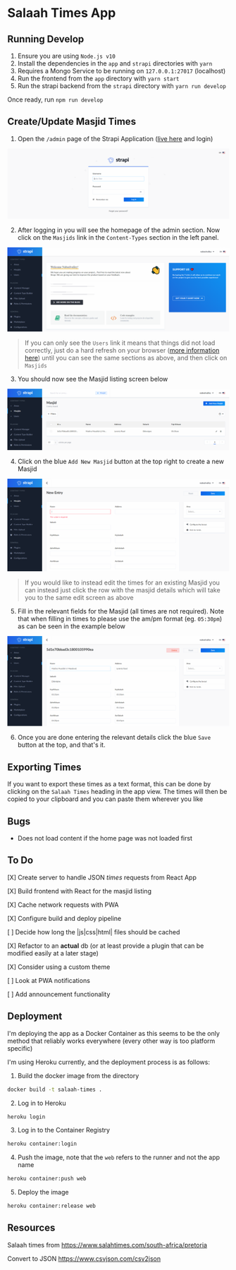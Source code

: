 # Salaah Times App

## Running Develop

1. Ensure you are using `Node.js v10`
2. Install the dependencies in the `app` and `strapi` directories with `yarn`
3. Requires a Mongo Service to be running on `127.0.0.1:27017` (localhost)
4. Run the frontend from the `app` directory with `yarn start`
5. Run the strapi backend from the `strapi` directory with `yarn run develop`

Once ready, run `npm run develop`

## Create/Update Masjid Times

1. Open the `/admin` page of the Strapi Application ([live here](https://salaah-times.herokuapp.com/admin) and login)

![Admin Page](.readme/images/login.png)

2. After logging in you will see the homepage of the admin section. Now click on the `Masjids` link in the `Content-Types` section in the left panel.

![Home Page](.readme/images/admin-home.png)

> If you can only see the `Users` link it means that things did not load correctly, just do a hard refresh on your browser ([more information here](https://fabricdigital.co.nz/blog/how-to-hard-refresh-your-browser-and-clear-cache)) until you can see the same sections as above, and then click on `Masjids`

3. You should now see the Masjid listing screen below

![Masjid Listing](.readme/images/masjid-listing.png)

4. Click on the blue `Add New Masjid` button at the top right to create a new Masjid

![Edit Screen](.readme/images/edit-screen.png)

> If you would like to instead edit the times for an existing Masjid you can instead just click the row with the masjid details which will take you to the same edit screen as above

5. Fill in the relevant fields for the Masjid (all times are not required). Note that when filling in times to please use the am/pm format (eg. `05:30pm`) as can be seen in the example below

![Times Example](.readme/images/times-example.png)

6. Once you are done entering the relevant details click the blue `Save` button at the top, and that's it.

## Exporting Times

If you want to export these times as a text format, this can be done by clicking on the `Salaah Times` heading in the app view. The times will then be copied to your clipboard and you can paste them wherever you like

## Bugs

- Does not load content if the home page was not loaded first

## To Do

[X] Create server to handle JSON _times_ requests from React App

[X] Build frontend with React for the masjid listing

[X] Cache network requests with PWA

[X] Configure build and deploy pipeline

[ ] Decide how long the |js|css|html| files should be cached

[X] Refactor to an **actual** db (or at least provide a plugin that can be modified easily at a later stage)

[X] Consider using a custom theme

[ ] Look at PWA notifications

[ ] Add announcement functionality

## Deployment

I'm deploying the app as a Docker Container as this seems to be the only method that reliably works everywhere (every other way is too platform specific)

I'm using Heroku currently, and the deployment process is as follows:

1. Build the docker image from the directory

```bash
docker build -t salaah-times .
```

2. Log in to Heroku

```bash
heroku login
```

3. Log in to the Container Registry

```bash
heroku container:login
```

4. Push the image, note that the `web` refers to the runner and not the app name

```bash
heroku container:push web
```

5. Deploy the image

```bash
heroku container:release web
```

## Resources

Salaah times from
https://www.salahtimes.com/south-africa/pretoria

Convert to JSON
https://www.csvjson.com/csv2json
